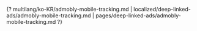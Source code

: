 {? multilang/ko-KR/admobly-mobile-tracking.md | localized/deep-linked-ads/admobly-mobile-tracking.md | pages/deep-linked-ads/admobly-mobile-tracking.md ?}
